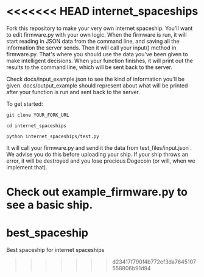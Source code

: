 <<<<<<< HEAD
internet_spaceships
========
Fork this repository to make your very own internet spaceship. You'll want to
edit firmware.py with your own logic. When the firmware is run,
it will start reading in JSON data from the command line,
and saving all the information the server sends. Then it will call your
input() method in firmware.py. That's where you should use the data you've
been given to make intelligent decisions. When your function finishes,
it will print out the results to the command line, which will be sent back
to the server.

Check docs/input_example.json to see the kind of information you'll be given.
docs/output_example should represent about what will be printed after your
function is run and sent back to the server.

To get started:

    git clone YOUR_FORK_URL

    cd internet_spaceships

    python internet_spaceships/test.py

It will call your firmware.py and send it the data from test_files/input.json
. We advise you do this before uploading your ship. If your ship throws an
error, it will be destroyed and you lose precious Dogecoin (or will,
when we implement that).

Check out example_firmware.py to see a basic ship.
=======
best_spaceship
==============

Best spaceship for internet spaceships
>>>>>>> d23417f790f4b772ef3da7645107558806b91d94
